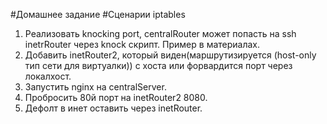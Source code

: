 #Домашнее задание
#Сценарии iptables
1) Реализовать knocking port, centralRouter может попасть на ssh inetrRouter через knock скрипт. Пример в материалах.
2) Добавить inetRouter2, который виден(маршрутизируется (host-only тип сети для виртуалки)) с хоста или форвардится порт через локалхост.
3) Запустить nginx на centralServer.
4) Пробросить 80й порт на inetRouter2 8080.
5) Дефолт в инет оставить через inetRouter.

